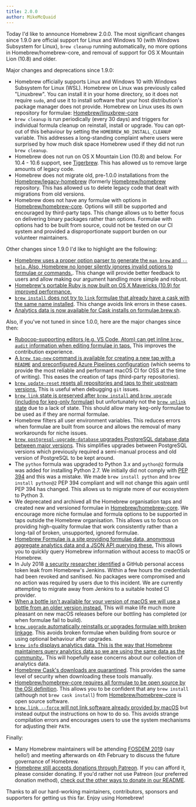 ```yaml
---
title: 2.0.0
author: MikeMcQuaid
---
```

Today I'd like to announce Homebrew 2.0.0. The most significant changes since 1.9.0 are official support for Linux and Windows 10 (with Windows Subsystem for Linux), `brew cleanup` running automatically, no more options in Homebrew/homebrew-core, and removal of support for OS X Mountain Lion (10.8) and older.

Major changes and deprecations since 1.9.0:

- Homebrew officially supports Linux and Windows 10 with Windows Subsystem for Linux (WSL). Homebrew on Linux was previously called "Linuxbrew". You can install it in your home directory, so it does not require `sudo`, and use it to install software that your host distribution's package manager does not provide. Homebrew on Linux uses its own repository for formulae: [Homebrew/linuxbrew-core](https://github.com/Homebrew/linuxbrew-core)
- `brew cleanup` is run periodically (every 30 days) and triggers for individual formula cleanup on reinstall, install or upgrade. You can opt-out of this behaviour by setting the `HOMEBREW_NO_INSTALL_CLEANUP` variable. This addresses a long-standing complaint where users were surprised by how much disk space Homebrew used if they did not run `brew cleanup`.
- Homebrew does not run on OS X Mountain Lion (10.8) and below. For 10.4 - 10.6 support, see [Tigerbrew](https://github.com/mistydemeo/tigerbrew). This has allowed us to remove large amounts of legacy code.
- Homebrew does not migrate old, pre-1.0.0 installations from the [Homebrew/legacy-homebrew](https://github.com/Homebrew/legacy-homebrew) (formerly [Homebrew/homebrew](https://github.com/Homebrew/homebrew) repository. This has allowed us to delete legacy code that dealt with migrations from old versions.
- Homebrew does not have any formulae with options in [Homebrew/homebrew-core](https://github.com/Homebrew/homebrew-core). Options will still be supported and encouraged by third-party taps. This change allows us to better focus on delivering binary packages rather than options. Formulae with options had to be built from source, could not be tested on our CI system and provided a disproportionate support burden on our volunteer maintainers.

Other changes since 1.9.0 I'd like to highlight are the following:

- [Homebrew uses a proper option parser to generate the `man brew` and `--help`. Also, Homebrew no longer silently ignores invalid options to formulae or commands.](https://github.com/Homebrew/brew/issues/1860). This change will provide better feedback to users and allow making our argument handling more simple and robust.
- [Homebrew's portable Ruby is now built on OS X Mavericks (10.9) for improved performance.](https://github.com/Homebrew/brew/pull/5624)
- [`brew install` does not try to `link` formulae that already have a cask with the same name installed](https://github.com/Homebrew/brew/pull/5613). This change avoids link errors in these cases.
- [Analytics data is now available for Cask installs on formulae.brew.sh](https://formulae.brew.sh/analytics/).

Also, if you've not tuned in since 1.0.0, here are the major changes since then:

- [Rubocop-supporting editors (e.g. VS Code, Atom) can get inline `brew audit` information when editing formulae in taps.](https://github.com/Homebrew/brew/pull/1128) This improves the contribution experience.
- [A `brew tap-new` command is available for creating a new tap with a `README`](https://github.com/Homebrew/brew/pull/1277) [and preconfigured Azure Pipelines configuration](https://github.com/Homebrew/brew/pull/5457) (which seems to provide the most reliable and performant macOS CI for OSS at the time of writing). This eases the creation of taps (third-party repositories).
- [`brew update-reset` resets all repositories and taps to their upstream versions.](https://github.com/Homebrew/brew/pull/1684) This is useful when debugging `git` issues.
- [`brew link` state is preserved after `brew install` and `brew upgrade` (including for keg-only formulae)](https://github.com/Homebrew/brew/pull/2961) but unfortunately not the [`brew unlink` state](https://github.com/Homebrew/brew/pull/3660) due to a lack of state. This should allow many keg-only formulae to be used as if they are normal formulae.
- Homebrew filters all user environment variables. This reduces errors when formulae are built from source and allows the removal of many workarounds for niche issues.
- [`brew postgresql-upgrade-database` upgrades PostgreSQL database data between major versions](https://github.com/Homebrew/homebrew-core/blob/c74f26ce6fe71f49eb6919060da96b30d30b2aab/cmd/brew-postgresql-upgrade-database.rb). This simplifies upgrades between PostgreSQL versions which previously required a semi-manual process and old version of PostgreSQL to be kept around.
- The `python` formula was upgraded to Python 3.x and `python@2` formula was added for installing Python 2.7. We initially did not comply with [PEP 394](https://www.python.org/dev/peps/pep-0394/) and this was a mistake. We made `brew install python` and `brew install python@2` PEP 394 compliant and will not change this again until PEP 394 has changed. This allows us to migrate more of our ecosystem to Python 3.
- We deprecated and archived all the Homebrew organisation taps and created new and versioned formulae in [Homebrew/homebrew-core](https://github.com/Homebrew/homebrew-core). We encourage more niche formulae and formula options to be supported in taps outside the Homebrew organisation. This allows us to focus on providing high-quality formulae that work consistently rather than a long-tail of broken, unsupported, ignored formulae.
- [Homebrew Formulae is a site providing formulae data, anonymous aggregate analytics data and a JSON API querying these.](https://formulae.brew.sh) This allows you to quickly query Homebrew information without access to macOS or Homebrew.
- In July 2018 [a security researcher identified](https://medium.com/@vesirin/how-i-gained-commit-access-to-homebrew-in-30-minutes-2ae314df03ab) a GitHub personal access token leak from Homebrew's Jenkins. Within a few hours the credentials had been revoked and sanitised. No packages were compromised and no action was required by users due to this incident. We are currently attempting to migrate away from Jenkins to a suitable hosted CI provider.
- [When a bottle isn't available for your version of macOS we will use a bottle from an older version instead.](https://github.com/Homebrew/brew/pull/5100) This will make life much more pleasant on new macOS releases before our bottling has completed (or when formulae fail to build).
- [`brew upgrade` automatically reinstalls or upgrades formulae with broken linkage](https://github.com/Homebrew/brew/pull/4767). This avoids broken formulae when building from source or using optional behaviour after upgrades.
- [`brew info` displays analytics data. This is the way that Homebrew maintainers query analytics data so we are using the same data as the community.](https://github.com/Homebrew/brew/pull/4830). This will hopefully ease concerns about our collection of analytics data.
- [Homebrew Cask's downloads are quarantined](https://github.com/Homebrew/brew/pull/4656). This provides the same level of security when downloading these tools manually.
- [Homebrew/homebrew-core requires all formulae to be open source by the OSI definition](https://github.com/Homebrew/brew/pull/5406). This allows you to be confident that any `brew install` (although not `brew cask install`) from [Homebrew/homebrew-core](https://github.com/Homebrew/homebrew-core) is open source software.
- [`brew link --force` will not link software already provided by macOS](https://github.com/Homebrew/brew/pull/5383) but instead output the instructions on how to do so. This avoids strange compilation errors and encourages users to use the system mechanisms for adjusting their `PATH`.

Finally:

- Many Homebrew maintainers will be attending [FOSDEM 2019](https://fosdem.org/2019/) (say hello!) and meeting afterwards on 4th February to discuss the future governance of Homebrew.
- [Homebrew still accepts donations through Patreon](https://www.patreon.com/homebrew). If you can afford it, please consider donating. If you'd rather not use Patreon (our preferred donation method), [check out the other ways to donate in our README](https://github.com/homebrew/brew/#donations).

Thanks to all our hard-working maintainers, contributors, sponsors and supporters for getting us this far. Enjoy using Homebrew!
